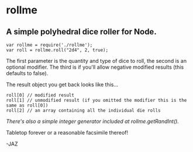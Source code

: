 rollme
======

A simple polyhedral dice roller for Node.
-----------------------------------------
~~~
var rollme = require('./rollme');  
var roll = rollme.roll("2d4", 2, true);
~~~

The first parameter is the quantity and type of dice to roll, the second is an optional modifier. The third is if you'll allow negative modified results (this defaults to false).

The result object you get back looks like this...

~~~
roll[0] // modified result  
roll[1] // unmodified result (if you omitted the modifier this is the same as roll[0])  
roll[2] // an array containing all the individual die rolls  
~~~

_There's also a simple integer generator included at rollme.getRandInt()._

Tabletop forever or a reasonable facsimile thereof!

-JAZ